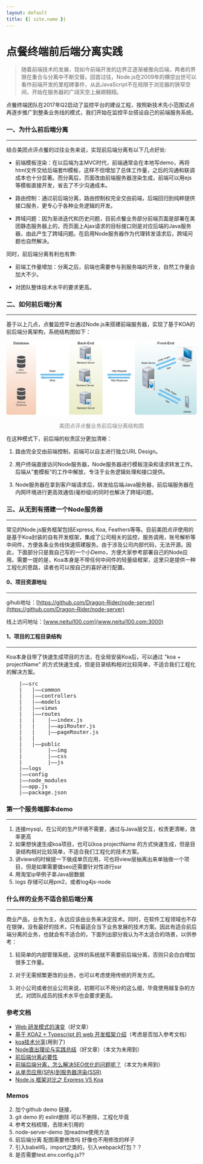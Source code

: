 ```yaml
---
layout: default
title: {{ site.name }}
---
```


# 点餐终端前后端分离实践

> 随着前端技术的发展，现如今前端开发的边界正逐渐被推向后端，两者的界限在重合与分离中不断交替。回首过往，Node.js在2009年的横空出世可以看作前端开发的里程碑事件，从此JavaScript不在局限于浏览器的狭窄空间，开始在服务器的广阔天空上展翅翱翔。

点餐终端团队在2017年Q2启动了监控平台的建设工程，按照新技术先小范围试点再逐步推广到整条业务线的模式，我们开始在监控平台搭设自己的前端服务系统。

### 一、为什么前后端分离
---
结合美团点评点餐的过往业务来说，实现前后端分离有以下几点好处:

+ 前端模板渲染：在以后端为主MVC时代，前端通常会在本地写demo，再将html文件交给后端套ftl模板，这样不但增加了总体工作量，之后的沟通和联调成本也十分显著。而分离后，页面改由前端服务器渲染生成，前端可以用ejs等模板直接开发，省去了不少沟通成本。

+ 路由控制：通过前后端分离，路由控制权完全交由前端，后端回归到纯粹提供接口服务，更专心于各种业务逻辑的开发。

+ 跨域问题：因为渐进迭代和历史问题，目前点餐业务部分前端页面是部署在美团静态服务器上的，而页面上Ajax请求的目标接口则是对应后端的Java服务器，由此产生了跨域问题。在启用Node服务器作为代理转发请求后，跨域问题也自然解决。

同时，前后端分离有利也有弊:

+ 前端工作量增加：分离之后，前端也需要参与到服务端的开发，自然工作量会加大不少。

+ 对团队整体技术水平的要求更高。

### 二、如何前后端分离
---
基于以上几点，点餐监控平台通过Node.js来搭建前端服务器，实现了基于KOA的前后端分离架构，系统结构图如下：  

![前后端分离结构图](../../img/技术分享/koa1.png)
<center><font color=grey>美团点评点餐业务前后端分离结构图</font></center>

在这种模式下，前后端的权责区分更加清晰：

1. 路由完全交由前端控制，前端可以自主进行独立URL Design。

2. 用户终端直接访问Node服务器，Node服务器进行模板渲染和请求转发工作。后端从”套模板“的工作中解放，专注于业务逻辑处理和接口提供。

3. Node服务器在拿到客户端请求后，转发给后端Java服务器，前后端服务器在内网环境进行更高效通信(毫秒级)的同时也解决了跨域问题。  

### 三、从无到有搭建一个Node服务器
---
常见的Node.js服务框架包括Express, Koa, Feathers等等。目前美团点评使用的是基于Koa封装的自有开发框架，集成了公司相关的监控，服务调用，账号解析等中间件，方便各条业务线快速搭建服务。由于涉及公司内部代码，无法开源。因此，下面部分只是我自己写的一个小Demo，方便大家参考部署自己的Node应用。需要一提的是，Koa本身是不带任何中间件的轻量级框架，这里只是提供一种工程化的思路，读者也可以按自己的喜好进行配置。
#### 0、项目资源地址
---

gihub地址：[https://github.com/Dragon-Rider/node-server](https://github.com/Dragon-Rider/node-server)

线上访问地址：[www.neitui100.com](www.neitui100.com:3000)

#### 1、项目的工程目录结构
---
Koa本身自带了快速生成项目的方法，在全局安装Koa后，可以通过 "koa + projectName" 的方式快速生成，但是目录结构相对比较简单，不适合我们工程化的解决方案。

<pre>
    |——src
    |   |——common
    |   |——controllers
    |   |——models
    |   |——views
    |   |——routes
    |   |    |——index.js
    |   |    |——apiRouter.js
    |   |    |——pageRouter.js   
    |   |
    |   |——public
    |        |——img
    |        |——css
    |        |——js
    |——logs
    |——config
    |——node_modules
    |——app.js
    |——package.json
</pre>



### 第一个服务端脚本demo
---
1. 连接mysql，在公司的生产环境不需要，通过与Java层交互，权责更清晰，效率更高  
3. 如果想快速生成koa项目，也可以koa projectName 的方式快速生成，但是目录结构相对比较简单，不适合我们工程化的技术方案。
4. 讲views的时候提一下做成单页应用，可也将view层抽离出来单独做一个项目，但是如果需要做seo还需要针对性进行ssr
5. 用淘宝ip举例子拿Java层数据
6. logs 存储可以用pm2，或者log4js-node

### 什么样的业务不适合前后端分离
---
商业产品，业务为主，永远应该由业务来决定技术。同时，在软件工程领域也不存在银弹，没有最好的技术，只有最适合当下业务发展的技术方案。因此有适合前后端分离的业务，也就会有不适合的，下面列出部分我认为不太适合的场景，以供参考：

1. 较简单的内部管理系统，这样的系统就不需要前后端分离，否则只会白白增加很多工作量。

2. 对于无需频繁更改的业务，也可以考虑使用传统的开发方式。

3. 对小公司或者创业公司来说，初期可以不用分的这么细，毕竟使用越复杂的方式，对团队成员的技术水平也会要求更高。

### 参考文档
- [Web 研发模式的演变](https://github.com/lifesinger/blog/issues/184)（好文章）
- [基于 KOA2 + Typescript 的 web 开发框架介绍](http://www.nodepeixun.com/a/nodekuangjia/20170314/171.html)（考虑是否加入参考文档）
- [koa技术分享](https://github.com/threerocks/studyFiles/blob/master/%E7%AC%94%E8%AE%B0/Koa%E6%8A%80%E6%9C%AF%E5%88%86%E4%BA%AB2.0.md)(用到了)
- [Node直出理论与实践总结](https://github.com/joeyguo/blog/issues/8)（好文章）（本文为未用到）
- [前后端分离必要性](http://www.itwendao.com/article/detail/219126.html)
- [前端后端分离，怎么解决SEO优化的问题呢？](https://www.zhihu.com/question/52235652)（本文为未用到）
- [从单页应用(SPA)到服务器渲染(SSR)](http://www.jianshu.com/p/1e63f434051d)
- [Node.js 框架对比之 Express VS Koa](http://www.cnblogs.com/sybboy/p/6418526.html)

### Memos
2. 加个github demo 链接，
3. git demo 的 eslint删除 可以不删除，工程化毕竟
4. 参考文档梳理，去除未引用的
6. node-server-demo 加readme使用方法
9. 前后端分离 配图需要修改吗   好像也不用修改的样子
10. 引入babel吗，import之类的，引入webpack打包？？
12. 是否需要test.env.config.js??

